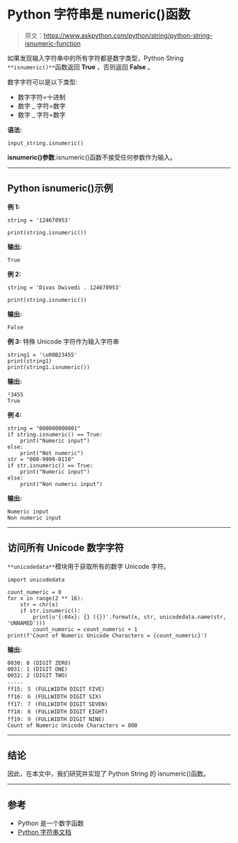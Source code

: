 # Python 字符串是 numeric()函数

> 原文：<https://www.askpython.com/python/string/python-string-isnumeric-function>

如果发现输入字符串中的所有字符都是数字类型，Python String `**isnumeric()**`函数返回 **True** ，否则返回 **False** 。

数字字符可以是以下类型:

*   数字字符=十进制
*   数字 _ 字符=数字
*   数字 _ 字符=数字

**语法:**

```
input_string.isnumeric()
```

**isnumeric()参数**:isnumeric()函数不接受任何参数作为输入。

* * *

## Python isnumeric()示例

**例 1:**

```
string = '124678953'

print(string.isnumeric())

```

**输出:**

```
True
```

**例 2:**

```
string = 'Divas Dwivedi . 124678953'

print(string.isnumeric())

```

**输出:**

```
False
```

**例 3:** 特殊 Unicode 字符作为输入字符串

```
string1 = '\u00B23455'
print(string1)
print(string1.isnumeric())

```

**输出:**

```
²3455
True
```

**例 4:**

```
string = "000000000001" 
if string.isnumeric() == True:
    print("Numeric input")
else:  
    print("Not numeric")  
str = "000-9999-0110" 
if str.isnumeric() == True:
    print("Numeric input")
else:  
    print("Non numeric input")

```

**输出:**

```
Numeric input
Non numeric input
```

* * *

## 访问所有 Unicode 数字字符

`**unicodedata**`模块用于获取所有的数字 Unicode 字符。

```
import unicodedata

count_numeric = 0
for x in range(2 ** 16):
    str = chr(x)
    if str.isnumeric():
        print(u'{:04x}: {} ({})'.format(x, str, unicodedata.name(str, 'UNNAMED')))
        count_numeric = count_numeric + 1
print(f'Count of Numeric Unicode Characters = {count_numeric}')

```

**输出:**

```
0030: 0 (DIGIT ZERO)
0031: 1 (DIGIT ONE)
0032: 2 (DIGIT TWO)
.....
ff15: ５ (FULLWIDTH DIGIT FIVE)
ff16: ６ (FULLWIDTH DIGIT SIX)
ff17: ７ (FULLWIDTH DIGIT SEVEN)
ff18: ８ (FULLWIDTH DIGIT EIGHT)
ff19: ９ (FULLWIDTH DIGIT NINE)
Count of Numeric Unicode Characters = 800
```

* * *

## 结论

因此，在本文中，我们研究并实现了 Python String 的 isnumeric()函数。

* * *

## 参考

*   Python 是一个数字函数
*   [Python 字符串文档](https://docs.python.org/3/library/string.html)